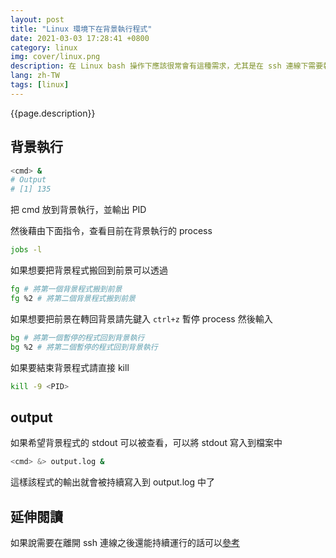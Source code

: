 ```yaml
---
layout: post
title: "Linux 環境下在背景執行程式"
date: 2021-03-03 17:28:41 +0800
category: linux
img: cover/linux.png
description: 在 Linux bash 操作下應該很常會有這種需求，尤其是在 ssh 連線下需要執行程式的同時去做其他事，如果為此多開 terminal 去連線也蠻蠢的，下面記錄一下 linux 背景執行的一些指令
lang: zh-TW
tags: [linux]
---
```


{{page.description}}

## 背景執行

```bash
<cmd> &
# Output
# [1] 135
```

把 cmd 放到背景執行，並輸出 PID

然後藉由下面指令，查看目前在背景執行的 process

```bash
jobs -l
```

如果想要把背景程式搬回到前景可以透過

```bash
fg # 將第一個背景程式搬到前景
fg %2 # 將第二個背景程式搬到前景
```

如果想要把前景在轉回背景請先鍵入 `ctrl+z` 暫停 process 然後輸入

```bash
bg # 將第一個暫停的程式回到背景執行
bg %2 # 將第二個暫停的程式回到背景執行
```

如果要結束背景程式請直接 kill

```bash
kill -9 <PID>
```

## output

如果希望背景程式的 stdout 可以被查看，可以將 stdout 寫入到檔案中

```bash
<cmd> &> output.log &
```

這樣該程式的輸出就會被持續寫入到 output.log 中了

## 延伸閱讀

如果說需要在離開 ssh 連線之後還能持續運行的話可以[參考](https://bingdoal.github.io/linux/2022/03/linux-run-in-background-after-exit-ssh/)
